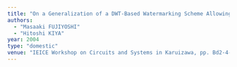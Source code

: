 ```yaml
---
title: "On a Generalization of a DWT-Based Watermarking Scheme Allowing a Desired Image Quality"
authors:
  - "Masaaki FUJIYOSHI"
  - "Hitoshi KIYA"
year: 2004
type: "domestic"
venue: "IEICE Workshop on Circuits and Systems in Karuizawa, pp. Bd2-4-4, 長野県北佐久郡軽井沢町, 2004-04-27."
---
```

